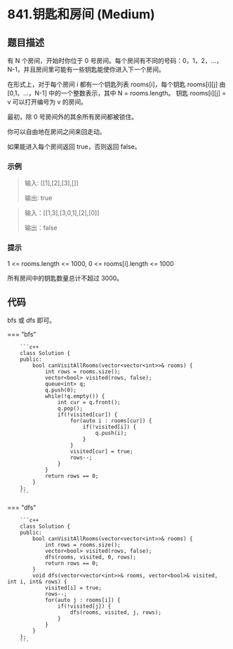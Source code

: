 # 841.钥匙和房间 (Medium)

## 题目描述

有 N 个房间，开始时你位于 0 号房间。每个房间有不同的号码：0，1，2，...，N-1，并且房间里可能有一些钥匙能使你进入下一个房间。

在形式上，对于每个房间 i 都有一个钥匙列表 rooms[i]，每个钥匙 rooms[i][j] 由 [0,1，...，N-1] 中的一个整数表示，其中 N = rooms.length。 钥匙 rooms[i][j] = v 可以打开编号为 v 的房间。

最初，除 0 号房间外的其余所有房间都被锁住。

你可以自由地在房间之间来回走动。

如果能进入每个房间返回 true，否则返回 false。

### 示例

> 输入: [[1],[2],[3],[]]
> 
> 输出: true

> 输入：[[1,3],[3,0,1],[2],[0]]
> 
> 输出：false

### 提示

1 <= rooms.length <= 1000, 0 <= rooms[i].length <= 1000

所有房间中的钥匙数量总计不超过 3000。

## 代码

bfs 或 dfs 即可。

=== "bfs"

		```c++
		class Solution {
		public:
		    bool canVisitAllRooms(vector<vector<int>>& rooms) {
		        int rows = rooms.size();
		        vector<bool> visited(rows, false);
		        queue<int> q;
		        q.push(0);
		        while(!q.empty()) {
		            int cur = q.front();
		            q.pop();
		            if(!visited[cur]) {
		                for(auto i : rooms[cur]) {
		                    if(!visited[i]) {
		                        q.push(i);
		                    }
		                }
		                visited[cur] = true;
		                rows--;
		            }
		        }
		        return rows == 0;
		    }
		};
		```
		
=== "dfs"

		```c++
		class Solution {
		public:
		    bool canVisitAllRooms(vector<vector<int>>& rooms) {
		        int rows = rooms.size();
		        vector<bool> visited(rows, false);
		        dfs(rooms, visited, 0, rows);
		        return rows == 0;
		    }
		    void dfs(vector<vector<int>>& rooms, vector<bool>& visited, int i, int& rows) {
		        visited[i] = true;
		        rows--;
		        for(auto j : rooms[i]) {
		            if(!visited[j]) {
		                dfs(rooms, visited, j, rows);
		            }
		        }
		    }
		};
		```